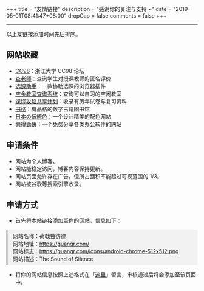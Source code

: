 +++
title = "友情链接"
description = "感谢你的关注与支持 ~"
date = "2019-05-01T08:41:47+08:00"
dropCap = false
comments = false
+++

---

以上友链按添加时间先后排序。

## 网站收藏

+ [CC98](https://www.cc98.org/)：浙江大学 CC98 论坛
+ [查老师](https://chalaoshi.qiushi.ac.cn/)：查询学生对授课教师的匿名评价
+ [选课助手](https://enroll.zjuqsc.com/)：一款协助选课的浏览器插件
+ [空余教室查询系统](https://app.zjuqsc.com/classroom/)：查询可以自习的空闲教室
+ [课程攻略共享计划](https://github.com/QSCTech/zju-icicles/)：收录有历年试卷与复习资料
+ [书格](https://new.shuge.org/)：有品格的数字古籍图书馆
+ [日本の伝統色](http://nipponcolors.com/)：一个设计精美的配色网站
+ [懒得勤快](https://masuit.com/)：一个免费分享各类办公软件的网站

## 申请条件

+ 网站为个人博客。
+ 网站能稳定访问，博客内容保持更新。
+ 网站页面允许存在广告，但所占面积不能超过可视范围的 1/3。
+ 网站被谷歌等搜索引擎收录。

## 申请方式

+ 首先将本站链接添加至你的网站，信息如下：

<p class="note-default">
网站名称：荷戟独彷徨<br>
网站地址：<a href="../" target="_blank">https://guanqr.com/</a><br>
网站标志：<a href="../icons/android-chrome-512x512.png" target="_blank">https://guanqr.com/icons/android-chrome-512x512.png</a><br>
网站描述：The Sound of Silence</p>

+ 将你的网站信息按照上述格式在「[这里](https://github.com/guanqr/blog/issues/5)」留言，审核通过后将会添加至该页面中。

<style>
.note-default {
    text-align: left;
    padding: 0.5em 1em;
    border-left: 3px solid;
    background: hsl(0, 0%, 95%);
    border-left-color: hsl(0, 0%, 55%);
}
[data-theme="dark"] .note-default {
    background: hsl(0, 0%, 55%, 0.15);
    border-left-color: hsl(0, 0%, 55%);
}
</style>